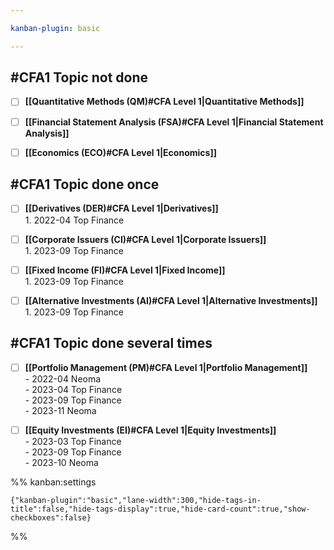 ```yaml
---

kanban-plugin: basic

---
```


## #CFA1 Topic not done

- [ ] **[[Quantitative Methods (QM)#CFA Level 1|Quantitative Methods]]**
- [ ] **[[Financial Statement Analysis (FSA)#CFA Level 1|Financial Statement Analysis]]**
- [ ] **[[Economics (ECO)#CFA Level 1|Economics]]**


## #CFA1 Topic done once

- [ ] **[[Derivatives (DER)#CFA Level 1|Derivatives]]**<br>1. 2022-04 Top Finance
- [ ] **[[Corporate Issuers (CI)#CFA Level 1|Corporate Issuers]]**<br>1. 2023-09 Top Finance
- [ ] **[[Fixed Income (FI)#CFA Level 1|Fixed Income]]**<br>1. 2023-09 Top Finance
- [ ] **[[Alternative Investments (AI)#CFA Level 1|Alternative Investments]]**<br>1. 2023-09 Top Finance


## #CFA1 Topic done several times

- [ ] **[[Portfolio Management (PM)#CFA Level 1|Portfolio Management]]**<br>- 2022-04 Neoma<br>- 2023-04 Top Finance<br>- 2023-09 Top Finance <br>- 2023-11 Neoma
- [ ] **[[Equity Investments (EI)#CFA Level 1|Equity Investments]]**<br>- 2023-03 Top Finance<br>- 2023-09 Top Finance<br>- 2023-10 Neoma




%% kanban:settings
```
{"kanban-plugin":"basic","lane-width":300,"hide-tags-in-title":false,"hide-tags-display":true,"hide-card-count":true,"show-checkboxes":false}
```
%%